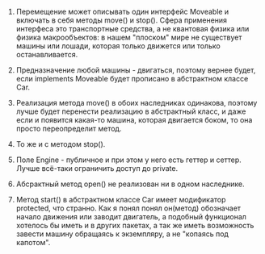 1. Перемещение может описывать один интерфейс Moveable и включать в себя методы move() и stop().  Сфера применения интерфеса это транспортные средства, а не квантовая физика или физика макрообъектов: в нашем "плоском" мире не существует машины или лошади, которая только движется или только останавливается.

2. Предназначение любой машины - двигаться, поэтому вернее будет, если implements Moveable будет прописано в абстрактном классе Car.

3. Реализация метода move() в обоих наследниках одинакова, поэтому лучше будет перенести реализацию в абстрактный класс, и даже если и появится какая-то машина, которая двигается боком, то она просто переопределит метод.

4. То же и с методом stop().

5. Поле Engine - публичное и при этом у него есть геттер и сеттер. Лучше всё-таки ограничить доступ до private.

6. Абсрактный метод open() не реализован ни в одном наследнике.

7. Метод start() в абстрактном классе Car имеет модификатор protected, что странно. Как я понял понял он(метод) обозначает начало движения или заводит двигатель, а подобный функционал хотелось бы иметь и в других пакетах, а так же иметь возможность завести машину обращаясь к экземпляру, а не "копаясь под капотом".